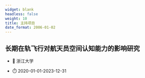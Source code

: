 ```yaml
---
widget: blank
headless: false
weight: 10
title: 主持项目
date_format: 2006-01-02
---
```


## 长期在轨飞行对航天员空间认知能力的影响研究

- :notebook: 浙江大学

- :stopwatch: 2020-01-01-2023-12-31


